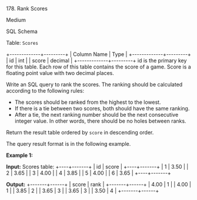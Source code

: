 178\. Rank Scores

Medium

SQL Schema

Table: `Scores`

+-------------+---------+ | Column Name | Type | +-------------+---------+ | id | int | | score | decimal | +-------------+---------+ id is the primary key for this table. Each row of this table contains the score of a game. Score is a floating point value with two decimal places. 

Write an SQL query to rank the scores. The ranking should be calculated according to the following rules:

*   The scores should be ranked from the highest to the lowest.
*   If there is a tie between two scores, both should have the same ranking.
*   After a tie, the next ranking number should be the next consecutive integer value. In other words, there should be no holes between ranks.

Return the result table ordered by `score` in descending order.

The query result format is in the following example.

**Example 1:**

**Input:** Scores table: +----+-------+ | id | score | +----+-------+ | 1 | 3.50 | | 2 | 3.65 | | 3 | 4.00 | | 4 | 3.85 | | 5 | 4.00 | | 6 | 3.65 | +----+-------+

**Output:** +-------+------+ | score | rank | +-------+------+ | 4.00 | 1 | | 4.00 | 1 | | 3.85 | 2 | | 3.65 | 3 | | 3.65 | 3 | | 3.50 | 4 | +-------+------+ 